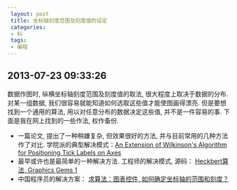 ```yaml
---
 layout: post
 title: 坐标轴刻度范围及刻度值的设定
 categories: 
 - 科
 tags:
 - 编程
---
```



## 2013-07-23 09:33:26

数据作图时, 纵横坐标轴刻度范围及刻度值的取法, 很大程度上取决于数据的分布. 对某一组数据, 我们很容易就能知道如何选取这些值才能使图画得漂亮. 但是要想找到一个通用的算法, 用以对任意分布的数据决定这些值, 并不是一件容易的事. 下面是我在网上找到的一些作法, 权作备份. 

- 一篇论文, 提出了一种稍嫌复杂, 但效果很好的方法, 并与目前常用的几种方法作了对比. 
学院派的典型解决模式：[An Extension of Wilkinson's Algorithm for Positioning Tick Labels on Axes](http://vis.stanford.edu/papers/tick-labels)
- 最早或许也是最简单的一种解决方法. 工程师的解决模式, 源码：
[Heckbert算法, Graphics Gems 1](http://tog.acm.org/resources/GraphicsGems/gems/Label.c)
- 中国程序员的解决方案：
[求算法：图表控件, 如何确定坐标轴的范围和刻度？](http://bbs.csdn.net/topics/340165746)
